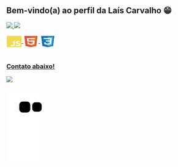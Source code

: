 ## Bem-vindo(a) ao perfil da Laís Carvalho 😁

 <div>
   <a href="https://github.com/CarvalhoLais">
   <img height="180em" src="https://github-readme-stats.vercel.app/api?username=CarvalhoLais&show_icons=true&theme=jolly&include_all_commits=true&count_private=true"/>
   <img height="180em" src="https://github-readme-stats.vercel.app/api/top-langs/?username=CarvalhoLais&layout=compact&langs_count=6&theme=jolly"/>

</div>
<div style="display: inline_block"><br>
  <img align="center" alt="Js" height="30" width="40" src="https://raw.githubusercontent.com/devicons/devicon/master/icons/javascript/javascript-plain.svg">
  <img align="center" alt="HTML" height="30" width="40" src="https://raw.githubusercontent.com/devicons/devicon/master/icons/html5/html5-original.svg">
  <img align="center" alt="CSS" height="30" width="40" src="https://raw.githubusercontent.com/devicons/devicon/master/icons/css3/css3-original.svg">
</div>
 
 <br>
 
  ### Contato abaixo!
 
<div>
  <a href = "mailto:laiscarvalhof03@gmail.com"><img src="https://img.shields.io/badge/-Gmail-%23333?style=for-the-badge&logo=gmail&logoColor=white" target="_blank"></a>
 
  ![Snake animation](https://github.com/CarvalhoLais/CarvalhoLais/blob/output/github-contribution-grid-snake.svg)

</div>
